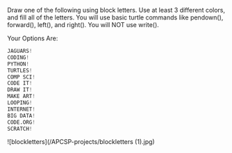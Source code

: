 Draw one of the following using block letters. Use at least 3 different colors, and fill all of the letters. You will use basic turtle commands like pendown(), forward(), left(), and right(). You will NOT use write().

Your Options Are:

```python
JAGUARS!
CODING!
PYTHON!
TURTLES!
COMP SCI!
CODE IT!
DRAW IT!
MAKE ART!
LOOPING!
INTERNET!
BIG DATA!
CODE.ORG!
SCRATCH!
```
![blockletters](/APCSP-projects/blockletters (1).jpg)
